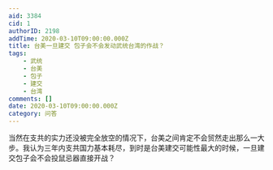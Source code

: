 ```yaml
---
aid: 3384
cid: 1
authorID: 2198
addTime: 2020-03-10T09:00:00.000Z
title: 台美一旦建交 包子会不会发动武统台湾的作战？
tags:
    - 武统
    - 台美
    - 包子
    - 建交
    - 台湾
comments: []
date: 2020-03-10T09:00:00.000Z
category: 问答
---
```


当然在支共的实力还没被完全放空的情况下，台美之间肯定不会贸然走出那么一大步。我认为三年内支共国力基本耗尽，到时是台美建交可能性最大的时候，一旦建交包子会不会投鼠忌器直接开战？

